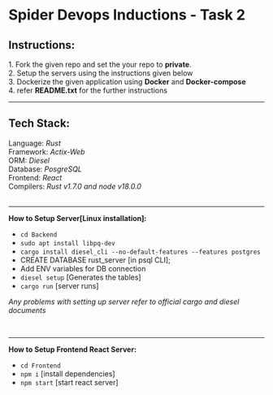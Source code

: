 <h1>Spider Devops Inductions - Task 2 </h1>

<h2><b>Instructions:</b></h2>
1. Fork the given repo and set the your repo to <b>private</b>.<br />
2. Setup the servers using the instructions given below<br />
3. Dockerize the given application using <b>Docker</b> and <b>Docker-compose</b><br />
4. refer <b>README.txt</b> for the further instructions
<br/>
<hr/>
<h2><b>Tech Stack:</b></h2>
Language: <i>Rust</i><br />
Framework: <i>Actix-Web</i><br />
ORM: <i>Diesel</i><br />
Database: <i>PosgreSQL</i><br />
Frontend: <i>React</i><br />
Compilers: <i>Rust v1.7.0 and node v18.0.0</i><br />
<br/>
<hr/>

<b>How to Setup Server[Linux installation]:</b><br />
- ```cd Backend```<br />
- ```sudo apt install libpq-dev```
- ```cargo install diesel_cli --no-default-features --features postgres```
- CREATE DATABASE rust_server [in psql CLI];
- Add ENV variables for DB connection<br />
- ```diesel setup``` [Generates the tables]<br />
- ```cargo run``` [server runs]

<i>Any problems with setting up server refer to official cargo and diesel documents</i>

<br/>
<hr/>

<b>How to Setup Frontend React Server:</b><br />
- ```cd Frontend```<br />
- ```npm i``` [install dependencies]<br />
- ```npm start``` [start react server]<br />
